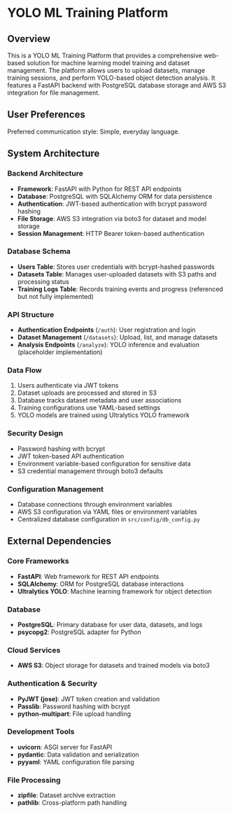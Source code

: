 # YOLO ML Training Platform

## Overview

This is a YOLO ML Training Platform that provides a comprehensive web-based solution for machine learning model training and dataset management. The platform allows users to upload datasets, manage training sessions, and perform YOLO-based object detection analysis. It features a FastAPI backend with PostgreSQL database storage and AWS S3 integration for file management.

## User Preferences

Preferred communication style: Simple, everyday language.

## System Architecture

### Backend Architecture
- **Framework**: FastAPI with Python for REST API endpoints
- **Database**: PostgreSQL with SQLAlchemy ORM for data persistence
- **Authentication**: JWT-based authentication with bcrypt password hashing
- **File Storage**: AWS S3 integration via boto3 for dataset and model storage
- **Session Management**: HTTP Bearer token-based authentication

### Database Schema
- **Users Table**: Stores user credentials with bcrypt-hashed passwords
- **Datasets Table**: Manages user-uploaded datasets with S3 paths and processing status
- **Training Logs Table**: Records training events and progress (referenced but not fully implemented)

### API Structure
- **Authentication Endpoints** (`/auth`): User registration and login
- **Dataset Management** (`/datasets`): Upload, list, and manage datasets
- **Analysis Endpoints** (`/analyze`): YOLO inference and evaluation (placeholder implementation)

### Data Flow
1. Users authenticate via JWT tokens
2. Dataset uploads are processed and stored in S3
3. Database tracks dataset metadata and user associations
4. Training configurations use YAML-based settings
5. YOLO models are trained using Ultralytics YOLO framework

### Security Design
- Password hashing with bcrypt
- JWT token-based API authentication
- Environment variable-based configuration for sensitive data
- S3 credential management through boto3 defaults

### Configuration Management
- Database connections through environment variables
- AWS S3 configuration via YAML files or environment variables
- Centralized database configuration in `src/config/db_config.py`

## External Dependencies

### Core Frameworks
- **FastAPI**: Web framework for REST API endpoints
- **SQLAlchemy**: ORM for PostgreSQL database interactions
- **Ultralytics YOLO**: Machine learning framework for object detection

### Database
- **PostgreSQL**: Primary database for user data, datasets, and logs
- **psycopg2**: PostgreSQL adapter for Python

### Cloud Services
- **AWS S3**: Object storage for datasets and trained models via boto3

### Authentication & Security
- **PyJWT (jose)**: JWT token creation and validation
- **Passlib**: Password hashing with bcrypt
- **python-multipart**: File upload handling

### Development Tools
- **uvicorn**: ASGI server for FastAPI
- **pydantic**: Data validation and serialization
- **pyyaml**: YAML configuration file parsing

### File Processing
- **zipfile**: Dataset archive extraction
- **pathlib**: Cross-platform path handling
